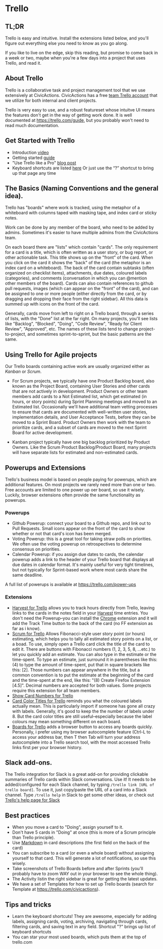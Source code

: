 # Trello

## TL;DR

Trello is easy and intuitive. Install the extensions listed below, and you'll figure out everything else you need to know as you go along.

If you like to live on the edge, skip this reading, but promise to come back in a week or two, maybe when you're a few days into a project that uses Trello, and read it.

## About Trello

Trello is a collaborative task and project management tool that we use extensively at CivicActions. CivicActions has a free [team Trello account](https://trello.com/civicactions) that we utilize for both internal and client projects.

Trello is very easy to use, and a robust featureset whose intuitve UI means the features don't get in the way of getting work done. It is well documented at <https://trello.com/guide>, but you probably won't need to read much documentation.

## <a name="getstarted"></a>Get Started with Trello

* Introduction [video](https://www.youtube.com/watch?v=aaDf1RqeLfo&feature=youtu.be)
* Getting started [guide](https://trello.com/guide)
* "Use Trello like a Pro" [blog post](https://blog.trello.com/how-to-use-trello-like-a-pro)
* Keyboard shortcuts are listed [here](https://trello.com/shortcuts) Or just use the “?” shortcut to bring up that page any time

## The Basics (Naming Conventions and the general idea).

Trello has "boards" where work is tracked, using the metaphor of a whiteboard with columns taped with masking tape, and index card or sticky notes.

Work can be done by any member of the board, who need to be added by admins. Sometimes it's easier to have multiple admins from the CivicActions team.

On each board there are "lists" which contain "cards". The only requirement for a card is a title, which is often written as a user story, or bug report, or other actionable task. This title shows up on the "front" of the card. When you click on the card it shows the "back" of the card (the metaphor is an index card on a whiteboard). The back of the card contain subtasks (often organized on checklist items), attachments, due dates, coloured labels (categories), and comments (conversation in which you can @mention other members of the board). Cards can also contain references to github pull requests, images (which can appear on the "front" of the card), and can be assigned to one or more people (either directly from the card, or by dragging and dropping their face from the right sidebar). All this data is summed up with icons on the front of the card.

Generally, cards move from left to right on a Trello board, through a series of lists, with the "Done" list at the far right. On many projects, you'll see lists like "Backlog", "Blocked", "Doing", "Code Review", "Ready for Client Review", "Approved", etc. The names of these lists tend to change project-to-project, and sometimes sprint-to-sprint, but the basic patterns are the same.

## Using Trello for Agile projects

Our Trello boards containing active work are usually organized either as *Kanban* or *Scrum*.

* For Scrum projects, we typically have one Product Backlog board, also known as the Project Board, containing User Stories and other cards that are not actively in development. Product Owners or other team members add cards to a Not Estimated list, which get estimated (in hours, or story points) during Sprint Planning meetings and moved to an Estimated list. Occasionally we'll have additional team vetting processes to ensure that cards are documented with well-written user stories, implementation details, and User Acceptance Tests, before they can be moved to a Sprint Board. Product Owners then work with the team to prioritize cards, and a subset of cards are moved to the next Sprint Board for active development.

* Kanban project typically have one big backlog prioritized by Product Owners. Like the Scrum Product Backlog/Product Board, many projects will have separate lists for estimated and non-estimated cards.

## Powerups and Extensions

Trello's business model is based on people paying for powerups, which are additional features. On most projects we rarely need more than one or two. Free accounts are limited to one power up oer board, so use it wisely. Luckily, browser extensions often provide the same functionality as powerups.

### Powerups

* Github Powerup: connect your board to a Github repo, and link out to Pull Requests. Small icons appear on the front of the card to show whether or not that card's icon has been merged.
* Voting Powerup: this is a great tool for taking straw polls on priorities. We often use the voting powerup on retrospectives to determine consensus on priorities.
* Calendar Powerup: if you assign due dates to cards, the calendar powerup adds a link to the header of your Trello board that displays all due dates in calendar format. It's mainly useful for very tight timelines, but not typically for Sprint-based work where most cards share the same deadline.

A full list of powerups is available at <https://trello.com/power-ups>

### Extensions

* [Harvest for Trello](https://www.getharvest.com/trello-time-tracking) allows you to track hours directly from Trello, leaving links to the cards in the notes field in your [Harvest](harvest.md) time entries. You don't need the Powerup–you can install the [Chrome](https://chrome.google.com/webstore/detail/fbpiglieekigmkeebmeohkelfpjjlaia) extension and it will add the Track Time button to the back of the card (no FF extension as far as i know).
* [Scrum for Trello](http://scrumfortrello.com/) Allows Fibonacci-style user story point (or hours) estimating, which helps you to tally all estimated story points on a list, or a boad. To use, simply open a Trello card click the title of the card to edit it. There are buttons with Fibonacci numbers (1, 2, 3, 5, 8, ...etc.) to let you quickly add an estimate. You can also type in the estimate or the time-spent. To type an estimate, just surround it in parentheses like this: (4) to type the amount of time-spent, put that in square brackets like this: \[2]. Those numbers can appear anywhere in the title, but a common convention is to put the estimate at the beginning of the card and the time-spent at the end, like this: "(8) Create Firefox Extension \[4.5]". Decimal numbers are accepted for both values. Some projects require this extension for all team members.
* [Show Card Numbers for Trello](https://chrome.google.com/webstore/detail/show-card-numbers-for-tre/pjhjdehkaggmpebggjonlhleidlodepi?hl=en)
* [Card Color Titles for Trello](https://chrome.google.com/webstore/detail/card-color-titles-for-tre/hpmobkglehhleflhaefmfajhbdnjmgim?hl=en) reminds you what the coloured labels actually mean. This is particularly import if someone has gone all crazy with labels. Generally, it's good to keep the the number of labels under 8. But the card color titles are still useful–especially because the label colours may mean something different on each board.
* [Boards for Trello](http://paulferrett.com/boards-for-trello/) adds a browser button to access any boards quickly. Personally, i prefer using my browser autocomplete feature (Ctrl-L to access your address bar, then T then Tab will turn your address autocomplete into a Trello search tool, with the most accessed Trello links first per your browser history.

## Slack add-ons.

The Trello integration for Slack is a great add-on for providing clickable summaries of Trello cards within Slack conversations. Use it! It needs to be added/configured for each Slack channel, by typing `/trello link [URL of trello board]`. To use it, just copy/paste the URL of a card into a Slack channel. Type `/trello help` in Slack to get some other ideas, or check out [Trello's help page for Slack](http://help.trello.com/article/1049-slack-app)

## Best practices

* When you move a card to "Doing", assign yourself to it.
* Don't have 5 cards in "Doing" at once (this is more of a Scrum principle than Trello principle).
* Use [Markdown](http://help.trello.com/article/821-using-markdown-in-trello) in card descriptions (the first field on the back of the card)
* You can subscribe to a card (or even a whole board) without assigning yourself to that card. This will generate a lot of notifications, so use this wisely.
* Take screenshots of Trello Boards before and after Sprints (you'll probably have to zoom WAY out in your browser to see the whole thing).
* The Activity listin the right sidebar is great for getting the latest updates.
* We have a set of Templates for how to set up Trello boards (search for Template at <https://trello.com/civicactions>).

## Tips and tricks

* Learn the keyboard shortcuts! They are awesome, especially for adding labels, assigning cards, voting, archiving, navigating through cards, filtering cards, and saving text in any field. Shortcut "?" brings up list of keyboard shortcuts
* You can star your most used boards, which puts them at the top of trello.com
